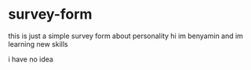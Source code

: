 # survey-form
this is just a simple survey form about personality
hi im benyamin and im learning new skills




i have no idea